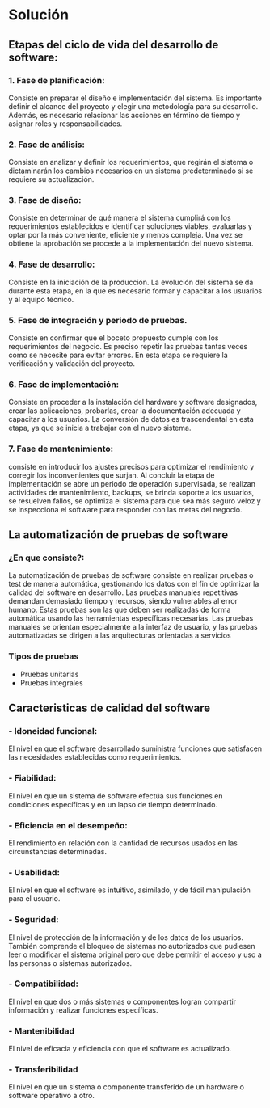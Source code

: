 # Solución

## Etapas del ciclo de vida del desarrollo de software:

### 1.	Fase de planificación: 
Consiste en preparar el diseño e implementación del sistema. Es importante definir el alcance del proyecto y elegir una metodología para su desarrollo. Además, es necesario relacionar las acciones en término de tiempo y asignar roles y responsabilidades.

### 2.	Fase de análisis: 
Consiste en analizar y definir los requerimientos, que regirán el sistema o dictaminarán los cambios necesarios en un sistema predeterminado si se requiere su actualización.

### 3.	Fase de diseño:
Consiste en determinar de qué manera el sistema cumplirá con los requerimientos establecidos e identificar soluciones viables, evaluarlas y optar por la más conveniente, eficiente y menos compleja. Una vez se obtiene la aprobación se procede a la implementación del nuevo sistema.

### 4.	Fase de desarrollo:
Consiste en la iniciación de la producción. La evolución del sistema se da durante esta etapa, en la que es necesario formar y capacitar a los usuarios y al equipo técnico.

### 5.	Fase de integración y periodo de pruebas. 
Consiste en confirmar que el boceto propuesto cumple con los requerimientos del negocio. Es preciso repetir las pruebas tantas veces como se necesite para evitar errores. En esta etapa se requiere la verificación y validación del proyecto.

### 6.	Fase de implementación:
Consiste en proceder a la instalación del hardware y software designados, crear las aplicaciones, probarlas, crear la documentación adecuada y capacitar a los usuarios. La conversión de datos es trascendental en esta etapa, ya que se inicia a trabajar con el nuevo sistema.

### 7.	Fase de mantenimiento: 
consiste en introducir los ajustes precisos para optimizar el rendimiento y corregir los inconvenientes que surjan. Al concluir la etapa de implementación se abre un periodo de operación supervisada, se realizan actividades de mantenimiento, backups, se brinda soporte a los usuarios, se resuelven fallos, se optimiza el sistema para que sea más seguro veloz y se inspecciona el software para responder con las metas del negocio.

## La automatización de pruebas de software

### ¿En que consiste?:
La automatización de pruebas de software consiste en realizar pruebas o test de manera automática, gestionando los datos con el fin de optimizar la calidad del software en desarrollo.
Las pruebas manuales repetitivas demandan demasiado tiempo y recursos, siendo vulnerables al error humano. Estas pruebas son las que deben ser realizadas de forma automática usando las herramientas específicas necesarias.
Las pruebas manuales se orientan especialmente a la interfaz de usuario, y las pruebas automatizadas se dirigen a las arquitecturas orientadas a servicios

### Tipos de pruebas
- Pruebas unitarias
- Pruebas integrales

## Caracteristicas de calidad del software

### -	Idoneidad funcional:
El nivel en que el software desarrollado suministra funciones que satisfacen las necesidades establecidas como requerimientos.

### -	Fiabilidad:
El nivel en que un sistema de software efectúa sus funciones en condiciones específicas y en un lapso de tiempo determinado.

### -	Eficiencia en el desempeño:
El rendimiento en relación con la cantidad de recursos usados en las circunstancias determinadas.

### -	Usabilidad:
El nivel en que el software es intuitivo, asimilado,  y de fácil manipulación para el usuario.

### - Seguridad:
El nivel de protección de la información y de los datos de los usuarios. También comprende el bloqueo de sistemas no autorizados que pudiesen leer o modificar el sistema original pero que debe permitir el acceso y uso a las personas o sistemas autorizados.

### - Compatibilidad:
El nivel en que dos o más sistemas o componentes logran compartir información y realizar funciones específicas.

### -	Mantenibilidad
El nivel de eficacia y eficiencia con que el software es actualizado.

### -	Transferibilidad
El nivel en que un sistema o componente transferido de un hardware o software operativo a otro.

